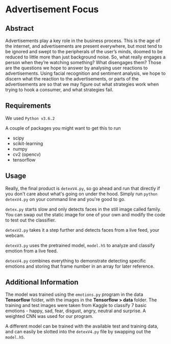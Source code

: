 # Advertisement Focus

## Abstract 
Advertisements play a key role in the business process. This is the age of the internet, and advertisements are present everywhere, but most tend to be ignored and swept to the peripherals of the user’s minds, doomed to be reduced to little more than just background noise. So, what really engages a person when they’re watching something? What disengages them? Those are the questions we hope to answer by analysing user reactions to advertisements. Using facial recognition and sentiment analysis, we hope to discern what the reaction to the advertisements, or parts of the advertisements are so that we may figure out what strategies work when trying to hook a consumer, and what strategies fail.

## Requirements
We used ``Python v3.6.2``

A couple of packages you might want to get this to run
- scipy
- scikit-learning
- numpy
- cv2 (opencv)
- tensorflow

## Usage
Really, the final product is ``detexV4.py``, so go ahead and run that directly if you don't care about what's going on under the hood. Simply run ``python detexV4.py`` on your command line and you're good to go.

``detex.py`` starts slow and only detects faces in the still image called family. You can swap out the static image for one of your own and modify the code to test out the classifier.

``detexV2.py`` takes it a step further and detects faces from a live feed, your webcam.

``detexV3.py`` uses the pretrained model, ``model.h5`` to analyze and classify emotion from a live feed.

``detexV4.py`` combines everything to demonstrate detecting specific emotions and storing that frame number in an array for later reference.

## Additional Information
The model was trained using the ``emotions.py`` program in the data **Tensorflow** folder, with the images in the **Tensorflow > data** folder. The training and test images were taken from Kaggle to classify 7 basic emotions - happy, sad, fear, disgust, angry, neutral and surprise. A weighted CNN was used for our program. 

A different model can be trained with the available test and training data, and can easily be slotted into the ``detexV4.py`` file by swapping out the ``model.h5``.
